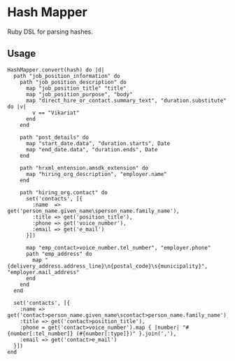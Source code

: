 Hash Mapper
===========

Ruby DSL for parsing hashes.

Usage
-----

    HashMapper.convert(hash) do |d|
      path "job_position_information" do
        path "job_position_description" do
          map "job_position_title" "title"
          map "job_position_purpose", "body"
          map "direct_hire_or_contact.summary_text", "duration.substitute" do |v|
            v == "Vikariat"
          end
        end

        path "post_details" do
          map "start_date.data", "duration.starts", Date
          map "end_date.data", "duration.ends", Date
        end

        path "hrxml_entension.amsdk_extension" do
          map "hiring_org_description", "employer.name"
        end

        path "hiring_org.contact" do
          set('contacts', [{
            :name  => get('person_name.given_name\sperson_name.family_name'),
            :title => get('position_title'),
            :phone => get('voice_number'),
            :email => get('e_mail')
          }])

          map "emp_contact>voice_number.tel_number", "employer.phone"
          path "emp_address" do
            map "{delivery_address.address_line}\n{postal_code}\s{municipality}", "employer.mail_address"
          end
        end
      end

      set('contacts', [{
        :name => get('contact>person_name.given_name\scontact>person_name.family_name'),
        :title => get('contact>position_title'),
        :phone = get('contact>voice_number').map { |number| "#{number[:tel_number]} (#{number[:type]})" }.join(','),
        :email => get('contact>e_mail')
      }])
    end
